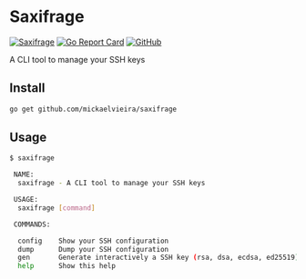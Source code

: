 # Saxifrage

[![Saxifrage](https://github.com/mickaelvieira/saxifrage/workflows/Saxifrage/badge.svg)](https://github.com/mickaelvieira/saxifrage/actions) [![Go Report Card](https://goreportcard.com/badge/github.com/mickaelvieira/saxifrage)](https://goreportcard.com/report/github.com/mickaelvieira/saxifrage) [![GitHub](https://img.shields.io/github/license/mickaelvieira/saxifrage)](https://github.com/mickaelvieira/saxifrage/blob/master/LICENSE.md)

A CLI tool to manage your SSH keys

## Install

```sh
go get github.com/mickaelvieira/saxifrage
```

## Usage

```sh
$ saxifrage

 NAME:
  saxifrage - A CLI tool to manage your SSH keys

 USAGE:
  saxifrage [command]

 COMMANDS:

  config    Show your SSH configuration
  dump      Dump your SSH configuration
  gen       Generate interactively a SSH key (rsa, dsa, ecdsa, ed25519)
  help      Show this help
```

